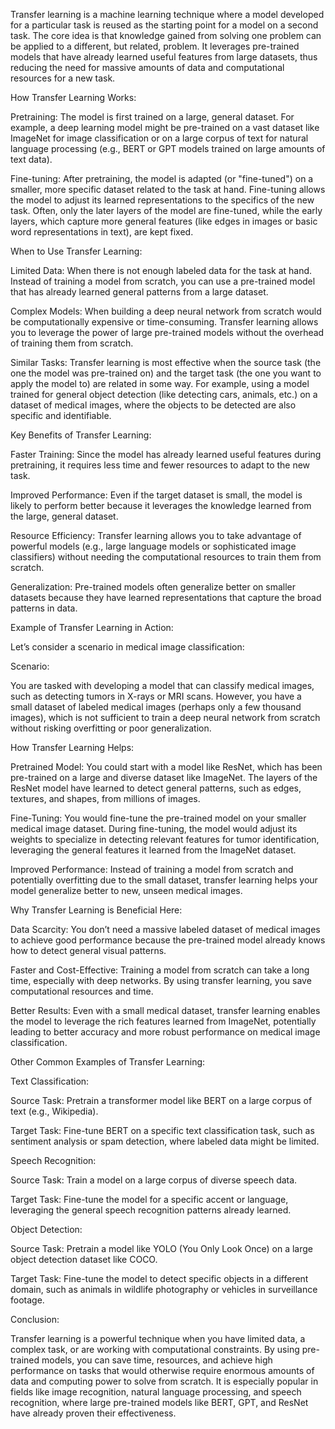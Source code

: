 Transfer learning is a machine learning technique where a model developed for a particular task is reused as the starting point for a model on a second task. The core idea is that knowledge gained from solving one problem can be applied to a different, but related, problem. It leverages pre-trained models that have already learned useful features from large datasets, thus reducing the need for massive amounts of data and computational resources for a new task.

How Transfer Learning Works:

Pretraining:
The model is first trained on a large, general dataset. For example, a deep learning model might be pre-trained on a vast dataset like ImageNet for image classification or on a large corpus of text for natural language processing (e.g., BERT or GPT models trained on large amounts of text data).

Fine-tuning:
After pretraining, the model is adapted (or "fine-tuned") on a smaller, more specific dataset related to the task at hand. Fine-tuning allows the model to adjust its learned representations to the specifics of the new task. Often, only the later layers of the model are fine-tuned, while the early layers, which capture more general features (like edges in images or basic word representations in text), are kept fixed.

When to Use Transfer Learning:

Limited Data: When there is not enough labeled data for the task at hand. Instead of training a model from scratch, you can use a pre-trained model that has already learned general patterns from a large dataset.

Complex Models: When building a deep neural network from scratch would be computationally expensive or time-consuming. Transfer learning allows you to leverage the power of large pre-trained models without the overhead of training them from scratch.

Similar Tasks: Transfer learning is most effective when the source task (the one the model was pre-trained on) and the target task (the one you want to apply the model to) are related in some way. For example, using a model trained for general object detection (like detecting cars, animals, etc.) on a dataset of medical images, where the objects to be detected are also specific and identifiable.

Key Benefits of Transfer Learning:

Faster Training: Since the model has already learned useful features during pretraining, it requires less time and fewer resources to adapt to the new task.

Improved Performance: Even if the target dataset is small, the model is likely to perform better because it leverages the knowledge learned from the large, general dataset.

Resource Efficiency: Transfer learning allows you to take advantage of powerful models (e.g., large language models or sophisticated image classifiers) without needing the computational resources to train them from scratch.

Generalization: Pre-trained models often generalize better on smaller datasets because they have learned representations that capture the broad patterns in data.

Example of Transfer Learning in Action:

Let’s consider a scenario in medical image classification:

Scenario:

You are tasked with developing a model that can classify medical images, such as detecting tumors in X-rays or MRI scans. However, you have a small dataset of labeled medical images (perhaps only a few thousand images), which is not sufficient to train a deep neural network from scratch without risking overfitting or poor generalization.

How Transfer Learning Helps:

Pretrained Model: You could start with a model like ResNet, which has been pre-trained on a large and diverse dataset like ImageNet. The layers of the ResNet model have learned to detect general patterns, such as edges, textures, and shapes, from millions of images.

Fine-Tuning: You would fine-tune the pre-trained model on your smaller medical image dataset. During fine-tuning, the model would adjust its weights to specialize in detecting relevant features for tumor identification, leveraging the general features it learned from the ImageNet dataset.

Improved Performance: Instead of training a model from scratch and potentially overfitting due to the small dataset, transfer learning helps your model generalize better to new, unseen medical images.

Why Transfer Learning is Beneficial Here:

Data Scarcity: You don’t need a massive labeled dataset of medical images to achieve good performance because the pre-trained model already knows how to detect general visual patterns.

Faster and Cost-Effective: Training a model from scratch can take a long time, especially with deep networks. By using transfer learning, you save computational resources and time.

Better Results: Even with a small medical dataset, transfer learning enables the model to leverage the rich features learned from ImageNet, potentially leading to better accuracy and more robust performance on medical image classification.

Other Common Examples of Transfer Learning:

Text Classification:

Source Task: Pretrain a transformer model like BERT on a large corpus of text (e.g., Wikipedia).

Target Task: Fine-tune BERT on a specific text classification task, such as sentiment analysis or spam detection, where labeled data might be limited.

Speech Recognition:

Source Task: Train a model on a large corpus of diverse speech data.

Target Task: Fine-tune the model for a specific accent or language, leveraging the general speech recognition patterns already learned.

Object Detection:

Source Task: Pretrain a model like YOLO (You Only Look Once) on a large object detection dataset like COCO.

Target Task: Fine-tune the model to detect specific objects in a different domain, such as animals in wildlife photography or vehicles in surveillance footage.

Conclusion:

Transfer learning is a powerful technique when you have limited data, a complex task, or are working with computational constraints. By using pre-trained models, you can save time, resources, and achieve high performance on tasks that would otherwise require enormous amounts of data and computing power to solve from scratch. It is especially popular in fields like image recognition, natural language processing, and speech recognition, where large pre-trained models like BERT, GPT, and ResNet have already proven their effectiveness.